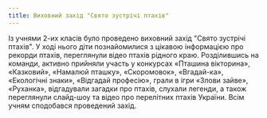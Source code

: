 ```yaml
---
title: Виховний захід "Свято зустрічі птахів"
---
```


Із учнями 2-их класів було проведено виховний захід "Свято зустрічі птахів". У ході нього діти познайомилися з цікавою інформацією про рекорди птахів, переглянули відео птахів рідного краю. Розділившись на команди, активно прийняли участь у конкурсах «Пташина вікторина», «Казковий», «Намалюй пташку», «Скоромовок», «Вгадай-ка», «Екологічні знаки», «Відгадай професію», грали в ігри «Злови зайве», «Руханка», відгадували загадки про птахів, слухали легенди, а також переглянули слайд-шоу та відео про перелітних птахів України. Всім учням сподобався проведений захід.

<slideshow id="_/72157666484633901" />
